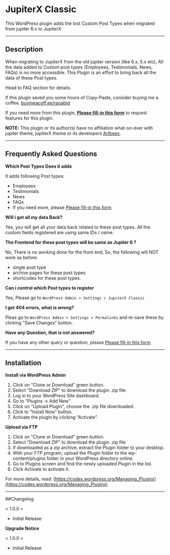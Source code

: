 # JupiterX Classic

This WordPress plugin adds the lost Custom Post Types when migrated from jupiter 6.x to JupiterX

---

## Description

When migrating to JupiterX from the old jupiter version (like 6.x, 5.x etc), All the data added to Custom post types (Employees, Testimonials, News, FAQs) is no more accessible.  This Plugin is an effort to bring back all the data of these Post types.

Head to FAQ section for details. 

If this plugin saved you some hours of Copy-Paste, consider buying me a coffee. [buymeacoff.ee/raoabid](https://buymeacoff.ee/raoabid)

If you need more from this plugin, 
**[Please fill-in this form](https://docs.google.com/forms/d/e/1FAIpQLSdRb5-hNLWRHHgJLba_wwpkaw2PYUBiALxBVwu_stajUuR44Q/viewform)** to request features for this plugin.

**NOTE:** This plugin or its author(s) have no affiliation what-so-ever with jupiter theme, jupiterX theme or its developers [Artbees](http://artbees.net).

---
## Frequently Asked Questions

**Which Post Types Does it adds**

It adds following Post types:

* Employees
* Testimonials
* News
* FAQs
* If you need more, please [Please fill-in this form](https://docs.google.com/forms/d/e/1FAIpQLSdRb5-hNLWRHHgJLba_wwpkaw2PYUBiALxBVwu_stajUuR44Q/viewform)

**Will i get all my data Back?**

Yes, you will get all your data back related to these post types. All the custom fields registered are using same IDs / name.

**The Frontend for these post types will be same as Jupiter 6 ?**

No, There is no working done for the front end, So, the following will NOT work as before:

* single post type
* archive pages for these post types
* shortcodes for these post types.

**Can i control which Post types to register**

Yes, Please go to `WordPress Admin > Settings > JupiterX Classic` 

**I get 404 errors, what is wrong?**

Pleas go to `WordPress Admin > Settings > Permalinks` and re-save these by clicking "Save Changes" button.

**Have any Question, that is not answered?**

If you have any other query or question, please [Please fill-in this form](https://docs.google.com/forms/d/e/1FAIpQLSdRb5-hNLWRHHgJLba_wwpkaw2PYUBiALxBVwu_stajUuR44Q/viewform)


---
## Installation

**Install via WordPress Admin**
1. Click on "Clone or Download" green button.
1. Select "Download ZIP" to download the plugin .zip file
1. Log in to your WordPress Site dashboard.
1. Go to “Plugins -> Add New”
1. Click on "Upload Plugin", choose the .zip file downloaded.
1. Click to “Install Now” button.
1. Activate the plugin by clicking “Activate”.


**Upload via FTP**
1. Click on "Clone or Download" green button.
1. Select "Download ZIP" to download the plugin .zip file
1. If downloaded as a zip archive, extract the Plugin folder to your desktop.
1. With your FTP program, upload the Plugin folder to the wp-content/plugins folder in your WordPress directory online.
1. Go to Plugins screen and find the newly uploaded Plugin in the list.
1. Click Activate to activate it.

For more details, read: [https://codex.wordpress.org/Managing_Plugins](https://codex.wordpress.org/Managing_Plugins)

---
##Changelog

= 1.0.0 =
* Initial Release


**Upgrade Notice**

= 1.0.0 =
* Initial Release
